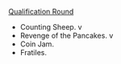 [Qualification Round](https://code.google.com/codejam/contest/6254486/dashboard)
- Counting Sheep. v
- Revenge of the Pancakes. v
- Coin Jam.
- Fratiles.
